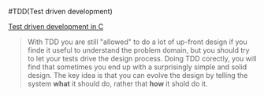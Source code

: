 #TDD(Test driven development)

[Test driven development in C](https://www.slideshare.net/amritayan/test-driven-development-in-c)

> With TDD you are still "allowed" to do a lot of up-front design if you finde it useful to understand the problem domain, but you should try to let your tests drive the design process. 
Doing TDD corectly, you will find that sometimes you end up with a surprisingly simple and solid design. The key idea is that you can evolve the design by telling the system **what** it should do, rather that **how** it shold do it.

